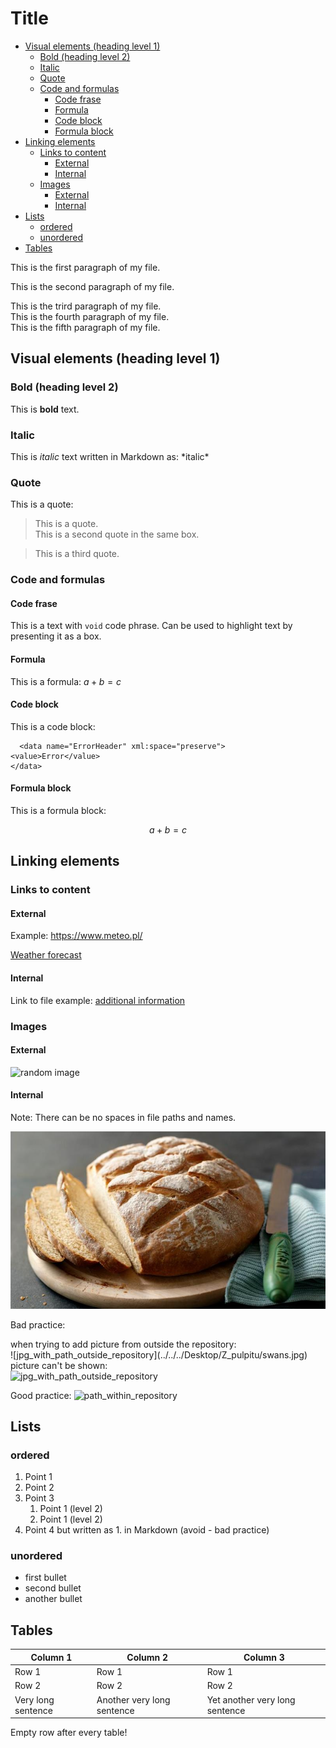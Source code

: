 # Title <!-- omit in toc -->

- [Visual elements (heading level 1)](#visual-elements-heading-level-1)
  - [Bold (heading level 2)](#bold-heading-level-2)
  - [Italic](#italic)
  - [Quote](#quote)
  - [Code and formulas](#code-and-formulas)
    - [Code frase](#code-frase)
    - [Formula](#formula)
    - [Code block](#code-block)
    - [Formula block](#formula-block)
- [Linking elements](#linking-elements)
  - [Links to content](#links-to-content)
    - [External](#external)
    - [Internal](#internal)
  - [Images](#images)
    - [External](#external-1)
    - [Internal](#internal-1)
- [Lists](#lists)
  - [ordered](#ordered)
  - [unordered](#unordered)
- [Tables](#tables)


This is the first paragraph of my file.

This is the second paragraph of my file.

This is the trird paragraph of my file.  
This is the fourth paragraph of my file.  
This is the fifth paragraph of my file.

## Visual elements (heading level 1)

### Bold (heading level 2)

This is **bold** text.

### Italic

This is *italic* text written in Markdown as: \*italic* 

### Quote

This is a quote:
> This is a quote.  
 This is a second quote in the same box.

 > This is a third quote.

 ### Code and formulas

#### Code frase

This is a text with `void` code phrase. Can be used to highlight text by presenting it as a box.

#### Formula

This is a formula: $a+b=c$


#### Code block

This is a code block:

```
  <data name="ErrorHeader" xml:space="preserve">
<value>Error</value>
</data>
 ```

#### Formula block

 This is a formula block:
 
  $$  a+b=c  $$
 

 ## Linking elements

 ### Links to content

 #### External

 Example: https://www.meteo.pl/
 
 [Weather forecast](https://www.meteo.pl/ "click here")

 #### Internal

 Link to file example: [additional information](reference.md "click here")

 ### Images

 #### External

![random image](https://picsum.photos/100 "random picture")

 #### Internal

  Note: There can be no spaces in file paths and names.
 
 
 ![bread](Easy_white_bread.jpg "jpg directly in repository")

 Bad practice:
 
 when trying to add picture from outside the repository:  
 \!\[jpg_with_path_outside_repository](../../../Desktop/Z_pulpitu/swans.jpg)  
picture can't be shown:  
 ![jpg_with_path_outside_repository](../../../Desktop/Z_pulpitu/swans.jpg)  
 
 
Good practice:
![path_within_repository](../Markdown-Exercise/Photos/swans.jpg "jpg inside repository folder")

## Lists

### ordered

 1. Point 1
 2. Point 2
 3. Point 3  
    1.  Point 1 (level 2)
    2.  Point 1 (level 2)
 1. Point 4 but written as  1. in Markdown  (avoid - bad practice)
   
### unordered

- first bullet
- second bullet
- another bullet

## Tables

| Column 1           | Column 2                   | Column 3                       |
| ------------------ | -------------------------- | ------------------------------ |
| Row 1              | Row 1                      | Row 1                          |
| Row 2              | Row 2                      | Row 2                          |
| Very long sentence | Another very long sentence | Yet another very long sentence |

Empty row after every table!

